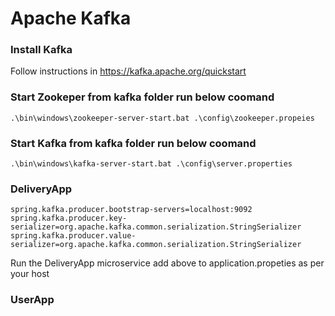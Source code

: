 Apache Kafka
=================
### Install Kafka ###
Follow instructions in https://kafka.apache.org/quickstart

### Start Zookeper from kafka folder run below coomand ###
    .\bin\windows\zookeeper-server-start.bat .\config\zookeeper.propeies

### Start Kafka from kafka folder run below coomand ###
    .\bin\windows\kafka-server-start.bat .\config\server.properties

### DeliveryApp ###
    spring.kafka.producer.bootstrap-servers=localhost:9092
    spring.kafka.producer.key-serializer=org.apache.kafka.common.serialization.StringSerializer
    spring.kafka.producer.value-serializer=org.apache.kafka.common.serialization.StringSerializer
Run the DeliveryApp microservice add above to application.propeties as per your host 
    

    

### UserApp ###
    
    
